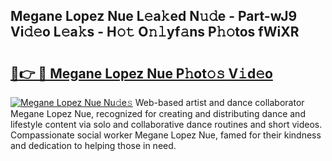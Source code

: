 ## Megane Lopez Nue L𝚎a𝚔ed N𝚞𝚍e - Part-wJ9 Vi𝚍𝚎o L𝚎a𝚔s - H𝚘𝚝 O𝚗𝚕yf𝚊ns P𝚑𝚘tos fWiXR

# <h2><a href="http://kf324n8.oniu.top/?m=Megane+Lopez+Nue">🔗👉 🔴 Megane Lopez Nue P𝚑ot𝚘𝚜 V𝚒d𝚎o</a></h2>

[![Megane Lopez Nue Nu𝚍e𝚜](https://i.imgur.com/0qMVB7G.gif)](http://kf324n8.oniu.top/?m=Megane+Lopez+Nue)
Web-based artist and dance collaborator Megane Lopez Nue, recognized for creating and distributing dance and lifestyle content via solo and collaborative dance routines and short videos. Compassionate social worker Megane Lopez Nue, famed for their kindness and dedication to helping those in need.  

